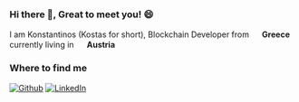<h3>Hi there 👋, Great to meet you! 😄</h3>

I am Konstantinos (Kostas for short), Blockchain Developer from <img src="https://github.com/yammadev/flag-icons/blob/master/png/GR.png?raw=true" width="15"> <b>Greece</b> currently living in <img src="https://github.com/yammadev/flag-icons/blob/master/png/AT@2x.png?raw=true" width="15"/> <b>Austria</b>

<h3>Where to find me</h3>
<p><a href="https://github.com/konstantinos-giannakakis" target="_blank"><img alt="Github" src="https://img.shields.io/badge/GitHub-%2312100E.svg?&style=for-the-badge&logo=Github&logoColor=white" /></a> <a href="https://www.linkedin.com/in/konstantinos-giannakakis/" target="_blank"><img alt="LinkedIn" src="https://img.shields.io/badge/linkedin-%230077B5.svg?&style=for-the-badge&logo=linkedin&logoColor=white" /></a>
</p>

<!--
**konstantinos-giannakakis/konstantinos-giannakakis** is a ✨ _special_ ✨ repository because its `README.md` (this file) appears on your GitHub profile.

Here are some ideas to get you started:

- 🔭 I’m currently working on ...
- 🌱 I’m currently learning ...
- 👯 I’m looking to collaborate on ...
- 🤔 I’m looking for help with ...
- 💬 Ask me about ...
- 📫 How to reach me: ...
- 😄 Pronouns: ...
- ⚡ Fun fact: ...
-->
